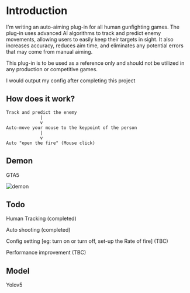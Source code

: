 # Introduction
I'm writing an auto-aiming plug-in for all human gunfighting games. The plug-in uses advanced AI algorithms to track and predict enemy movements, allowing users to easily keep their targets in sight. It also increases accuracy, reduces aim time, and eliminates any potential errors that may come from manual aiming.

This plug-in is to be used as a reference only and should not be utilized in any production or competitive games.

I would output my config after completing this project

## How does it work?

```
Track and predict the enemy
             |
             v
Auto-move your mouse to the keypoint of the person
             |
             v
Auto "open the fire" (Mouse click)
```


## Demon
GTA5

![demon](https://github.com/TonnyWong1052/Auto-aiming-Plug-In/blob/main/demon.png)


## Todo
Human Tracking (completed)

Auto shooting (completed)

Config setting [eg: turn on or turn off, set-up the Rate of fire] (TBC)

Performance improvement (TBC)


## Model 
Yolov5



